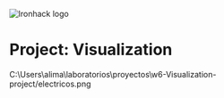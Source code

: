 ![Ironhack logo](https://i.imgur.com/1QgrNNw.png) 
# Project: Visualization

C:\Users\alima\laboratorios\proyectos\w6-Visualization-project/electricos.png

